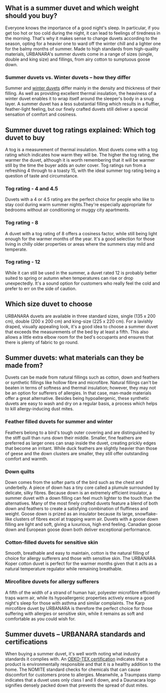 ## What is a summer duvet and which weight should you buy?

Everyone knows the importance of a good night's sleep. In particular, if you get too hot or too cold during the night, it can lead to feelings of tiredness in the morning. That's why it makes sense to change duvets according to the season, opting for a heavier one to ward off the winter chill and a lighter one for the balmy months of summer. Made to high standards from high-quality materials, URBANARA's summer duvets come in a range of sizes (single, double and king size) and fillings, from airy cotton to sumptuous goose down.

### Summer duvets vs. Winter duvets – how they differ

Summer and [winter duvets](https://www.urbanara.co.uk/duvets-pillows/winter-duvets) differ mainly in the density and thickness of their filling. As well as providing excellent thermal insulation, the heaviness of a winter duvet enables it to wrap itself around the sleeper's body in a snug layer. A summer duvet has a less substantial filling which results in a fluffier, feather-light feeling, but our finely crafted duvets still deliver a special sensation of comfort and cosiness.

## Summer duvet tog ratings explained: Which tog duvet to buy

A tog is a measurement of thermal insulation. Most duvets come with a tog rating which indicates how warm they will be. The higher the tog rating, the warmer the duvet, although it is worth remembering that it will be warmer still by the time the buyer adds an outer cover. Tog ratings run from a refreshing 4 through to a toasty 15, with the ideal summer tog rating being a question of taste and circumstance.

### Tog rating - 4 and 4.5

Duvets with a 4 or 4.5 rating are the perfect choice for people who like to stay cool during warm summer nights.They're especially appropriate for bedrooms without air conditioning or muggy city apartments.

### Tog rating - 8

A duvet with a tog rating of 8 offers a cosiness factor, while still being light enough for the warmer months of the year. It's a good selection for those living in chilly older properties or areas where the summers stay mild and temperate.

### Tog rating - 12

While it can still be used in the summer, a duvet rated 12 is probably better suited to spring or autumn when temperatures can rise or drop unexpectedly. It's a sound option for customers who really feel the cold and prefer to err on the side of caution.

## Which size duvet to choose

URBANARA duvets are available in three standard sizes, single (135 x 200 cm), double (200 x 200 cm) and king-size (225 x 220 cm). For a lavishly draped, visually appealing look, it's a good idea to choose a summer duvet that exceeds the measurements of the bed by at least a fifth. This also allows a little extra elbow room for the bed's occupants and ensures that there is plenty of fabric to go round.

## Summer duvets: what materials can they be made from?

Duvets can be made from natural fillings such as cotton, down and feathers or synthetic fillings like hollow fibre and microfibre. Natural fillings can't be beaten in terms of softness and thermal insulation; however, they may not be an option for sufferers of allergies. In that case, man-made materials offer a great alternative. Besides being hypoallergenic, these synthetic duvets are easy to wash and dry on a regular basis, a process which helps to kill allergy-inducing dust mites.

### Feather filled duvets for summer and winter

Feathers belong to a bird's tough outer covering and are distinguished by the stiff quill than runs down their middle. Smaller, fine feathers are preferred as larger ones can snap inside the duvet, creating prickly edges that become an irritant. While duck feathers are slightly heavier than those of geese and the down clusters are smaller, they still offer outstanding comfort and warmth.

### Down quilts

Down comes from the softer parts of the bird such as the chest and underbelly. A piece of down has a tiny core called a plumule surrounded by delicate, silky fibres. Because down is an extremely efficient insulator, a summer duvet with a down filling can feel much lighter to the touch than the alternatives. Many of the most finely crafted duvets feature a blend of both down and feathers to create a satisfying combination of fluffiness and weight. Goose down is prized as an insulator because its large, snowflake-like clusters of fibres excel at trapping warm air. Duvets with a goose down filling are light and soft, giving a luxurious, high end feeling. Canadian goose down and European goose down both deliver exceptional performance.

### Cotton-filled duvets for sensitive skin

Smooth, breathable and easy to maintain, cotton is the natural filling of choice for allergy sufferers and those with sensitive skin. The URBANARA Koper cotton duvet is perfect for the warmer months given that it acts as a natural temperature regulator while remaining breathable.

### Mircofibre duvets for allergy sufferers

A fifth of the width of a strand of human hair, polyester microfibre efficiently traps warm air, while its hypoallergenic properties actively ensure a good night's sleep for those with asthma and similar complaints. The Karp mircofibre duvet by URBANARA is therefore the perfect choice for those suffering with allergies or sensitive skin, while it remains as soft and comfortable as you could wish for.

## Summer duvets – URBANARA standards and certifications

When buying a summer duvet, it's well worth noting what industry standards it complies with. An [OEKO-TEX certification](https://www.urbanara.co.uk/oeko-tex-standard-100) indicates that a product is environmentally responsible and that it is a healthy addition to the home. The NOMITE standard checks for chemicals that can cause discomfort for customers prone to allergies. Meanwhile, a Traumpass stamp indicates that a duvet uses only class I and II down, and a Daunacara logo signifies densely packed down that prevents the spread of dust mites.

